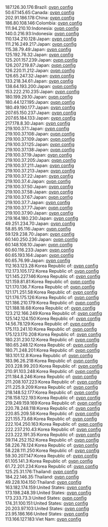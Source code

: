 187.126.30.176:Brazil: [ovpn config](vpn/187_126_30_176.ovpn)  
50.67.145.65:Canada: [ovpn config](vpn/50_67_145_65.ovpn)  
202.91.186.178:China: [ovpn config](vpn/202_91_186_178.ovpn)  
186.80.108.146:Colombia: [ovpn config](vpn/186_80_108_146.ovpn)  
111.94.210.10:Indonesia: [ovpn config](vpn/111_94_210_10.ovpn)  
140.0.216.93:Indonesia: [ovpn config](vpn/140_0_216_93.ovpn)  
110.134.210.128:Japan: [ovpn config](vpn/110_134_210_128.ovpn)  
111.216.249.217:Japan: [ovpn config](vpn/111_216_249_217.ovpn)  
115.38.79.49:Japan: [ovpn config](vpn/115_38_79_49.ovpn)  
125.192.76.32:Japan: [ovpn config](vpn/125_192_76_32.ovpn)  
125.201.157.239:Japan: [ovpn config](vpn/125_201_157_239.ovpn)  
126.207.219.87:Japan: [ovpn config](vpn/126_207_219_87.ovpn)  
126.220.11.212:Japan: [ovpn config](vpn/126_220_11_212.ovpn)  
126.65.247.32:Japan: [ovpn config](vpn/126_65_247_32.ovpn)  
133.218.34.61:Japan: [ovpn config](vpn/133_218_34_61.ovpn)  
138.64.193.200:Japan: [ovpn config](vpn/138_64_193_200.ovpn)  
153.222.210.235:Japan: [ovpn config](vpn/153_222_210_235.ovpn)  
180.199.29.10:Japan: [ovpn config](vpn/180_199_29_10.ovpn)  
180.44.127.195:Japan: [ovpn config](vpn/180_44_127_195.ovpn)  
180.49.190.177:Japan: [ovpn config](vpn/180_49_190_177.ovpn)  
207.65.150.237:Japan: [ovpn config](vpn/207_65_150_237.ovpn)  
207.65.184.133:Japan: [ovpn config](vpn/207_65_184_133.ovpn)  
217.178.8.30:Japan: [ovpn config](vpn/217_178_8_30.ovpn)  
219.100.37.1:Japan: [ovpn config](vpn/219_100_37_1.ovpn)  
219.100.37.108:Japan: [ovpn config](vpn/219_100_37_108.ovpn)  
219.100.37.109:Japan: [ovpn config](vpn/219_100_37_109.ovpn)  
219.100.37.125:Japan: [ovpn config](vpn/219_100_37_125.ovpn)  
219.100.37.138:Japan: [ovpn config](vpn/219_100_37_138.ovpn)  
219.100.37.19:Japan: [ovpn config](vpn/219_100_37_19.ovpn)  
219.100.37.205:Japan: [ovpn config](vpn/219_100_37_205.ovpn)  
219.100.37.211:Japan: [ovpn config](vpn/219_100_37_211.ovpn)  
219.100.37.213:Japan: [ovpn config](vpn/219_100_37_213.ovpn)  
219.100.37.22:Japan: [ovpn config](vpn/219_100_37_22.ovpn)  
219.100.37.4:Japan: [ovpn config](vpn/219_100_37_4.ovpn)  
219.100.37.50:Japan: [ovpn config](vpn/219_100_37_50.ovpn)  
219.100.37.58:Japan: [ovpn config](vpn/219_100_37_58.ovpn)  
219.100.37.67:Japan: [ovpn config](vpn/219_100_37_67.ovpn)  
219.100.37.7:Japan: [ovpn config](vpn/219_100_37_7.ovpn)  
219.100.37.77:Japan: [ovpn config](vpn/219_100_37_77.ovpn)  
219.100.37.90:Japan: [ovpn config](vpn/219_100_37_90.ovpn)  
219.164.180.230:Japan: [ovpn config](vpn/219_164_180_230.ovpn)  
49.251.234.70:Japan: [ovpn config](vpn/49_251_234_70.ovpn)  
58.85.95.116:Japan: [ovpn config](vpn/58_85_95_116.ovpn)  
59.129.238.70:Japan: [ovpn config](vpn/59_129_238_70.ovpn)  
60.140.250.236:Japan: [ovpn config](vpn/60_140_250_236.ovpn)  
60.148.108.10:Japan: [ovpn config](vpn/60_148_108_10.ovpn)  
60.60.116.233:Japan: [ovpn config](vpn/60_60_116_233.ovpn)  
60.65.193.164:Japan: [ovpn config](vpn/60_65_193_164.ovpn)  
60.65.76.99:Japan: [ovpn config](vpn/60_65_76_99.ovpn)  
112.163.123.28:Korea Republic of: [ovpn config](vpn/112_163_123_28.ovpn)  
112.173.105.172:Korea Republic of: [ovpn config](vpn/112_173_105_172.ovpn)  
121.145.227.146:Korea Republic of: [ovpn config](vpn/121_145_227_146.ovpn)  
121.159.81.81:Korea Republic of: [ovpn config](vpn/121_159_81_81.ovpn)  
121.170.136.7:Korea Republic of: [ovpn config](vpn/121_170_136_7.ovpn)  
121.171.251.58:Korea Republic of: [ovpn config](vpn/121_171_251_58.ovpn)  
121.176.175.126:Korea Republic of: [ovpn config](vpn/121_176_175_126.ovpn)  
121.186.210.179:Korea Republic of: [ovpn config](vpn/121_186_210_179.ovpn)  
121.188.18.68:Korea Republic of: [ovpn config](vpn/121_188_18_68.ovpn)  
123.212.166.249:Korea Republic of: [ovpn config](vpn/123_212_166_249.ovpn)  
125.142.124.150:Korea Republic of: [ovpn config](vpn/125_142_124_150.ovpn)  
14.56.78.129:Korea Republic of: [ovpn config](vpn/14_56_78_129.ovpn)  
175.113.241.10:Korea Republic of: [ovpn config](vpn/175_113_241_10.ovpn)  
175.123.170.208:Korea Republic of: [ovpn config](vpn/175_123_170_208.ovpn)  
180.231.230.12:Korea Republic of: [ovpn config](vpn/180_231_230_12.ovpn)  
180.65.248.12:Korea Republic of: [ovpn config](vpn/180_65_248_12.ovpn)  
180.71.248.201:Korea Republic of: [ovpn config](vpn/180_71_248_201.ovpn)  
183.101.12.8:Korea Republic of: [ovpn config](vpn/183_101_12_8.ovpn)  
183.96.26.218:Korea Republic of: [ovpn config](vpn/183_96_26_218.ovpn)  
203.228.99.203:Korea Republic of: [ovpn config](vpn/203_228_99_203.ovpn)  
210.91.103.248:Korea Republic of: [ovpn config](vpn/210_91_103_248.ovpn)  
211.184.8.246:Korea Republic of: [ovpn config](vpn/211_184_8_246.ovpn)  
211.208.107.223:Korea Republic of: [ovpn config](vpn/211_208_107_223.ovpn)  
211.225.9.209:Korea Republic of: [ovpn config](vpn/211_225_9_209.ovpn)  
218.148.52.177:Korea Republic of: [ovpn config](vpn/218_148_52_177.ovpn)  
218.158.122.193:Korea Republic of: [ovpn config](vpn/218_158_122_193.ovpn)  
219.249.159.169:Korea Republic of: [ovpn config](vpn/219_249_159_169.ovpn)  
220.78.248.118:Korea Republic of: [ovpn config](vpn/220_78_248_118.ovpn)  
220.85.209.58:Korea Republic of: [ovpn config](vpn/220_85_209_58.ovpn)  
221.155.73.68:Korea Republic of: [ovpn config](vpn/221_155_73_68.ovpn)  
222.104.250.163:Korea Republic of: [ovpn config](vpn/222_104_250_163.ovpn)  
222.237.210.43:Korea Republic of: [ovpn config](vpn/222_237_210_43.ovpn)  
223.222.191.35:Korea Republic of: [ovpn config](vpn/223_222_191_35.ovpn)  
39.114.252.152:Korea Republic of: [ovpn config](vpn/39_114_252_152.ovpn)  
58.226.78.124:Korea Republic of: [ovpn config](vpn/58_226_78_124.ovpn)  
58.228.111.250:Korea Republic of: [ovpn config](vpn/58_228_111_250.ovpn)  
59.30.207.147:Korea Republic of: [ovpn config](vpn/59_30_207_147.ovpn)  
61.105.141.3:Korea Republic of: [ovpn config](vpn/61_105_141_3.ovpn)  
61.72.201.234:Korea Republic of: [ovpn config](vpn/61_72_201_234.ovpn)  
125.25.31.176:Thailand: [ovpn config](vpn/125_25_31_176.ovpn)  
184.22.146.35:Thailand: [ovpn config](vpn/184_22_146_35.ovpn)  
49.228.104.150:Thailand: [ovpn config](vpn/49_228_104_150.ovpn)  
163.182.174.159:United States: [ovpn config](vpn/163_182_174_159.ovpn)  
173.198.248.39:United States: [ovpn config](vpn/173_198_248_39.ovpn)  
173.233.73.3:United States: [ovpn config](vpn/173_233_73_3.ovpn)  
174.31.100.151:United States: [ovpn config](vpn/174_31_100_151.ovpn)  
20.203.97.103:United States: [ovpn config](vpn/20_203_97_103.ovpn)  
23.95.186.166:United States: [ovpn config](vpn/23_95_186_166.ovpn)  
113.166.127.183:Viet Nam: [ovpn config](vpn/113_166_127_183.ovpn)  
